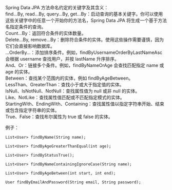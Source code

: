 Spring Data JPA 方法命名约定的关键字及其含义：   
find…By, read…By, query…By, get…By：启动查询的基本关键字。你可以使用这些关键字中的任意一个开始你的方法名，Spring Data JPA 将生成一个基于方法名指定条件的查询。  
Count…By：返回符合条件的实体数量。    
Delete…By, remove…By：删除符合条件的实体。使用这些操作需要谨慎，因为它们会直接影响数据库。   
…OrderBy…：添加排序条件。例如，findByUsernameOrderByLastNameAsc 会根据 username 查找用户，并按 lastName 升序排序。    
And、Or：链接多个条件。例如，findByNameOrAge 会查找匹配指定 name 或 age 的实体。   
Between：查找某个范围内的实体，例如 findByAgeBetween。   
LessThan、GreaterThan：查找小于或大于指定值的实体。   
IsNull、IsNotNull、NotNull：查找属性值为 null 或非 null 的实体。   
Like、NotLike：查找属性值匹配或不匹配指定模式的实体。  
StartingWith、EndingWith、Containing：查找属性值以指定字符串开始、结束或包含指定字符串的实体。   
True、False：查找布尔属性为 true 或 false 的实体。   

例子：    
```code
List<User> findByName(String name);

List<User> findByAgeGreaterThanEqual(int age);

List<User> findByStatusTrue();

List<User> findByNameContainingIgnoreCase(String name);

List<User> findByAgeBetween(int start, int end);

User findByEmailAndPassword(String email, String password);

```
